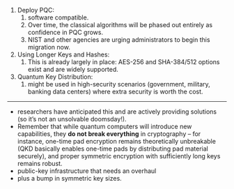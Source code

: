 1. Deploy PQC:
	1. software compatible.
	2. Over time, the classical algorithms will be phased out entirely as confidence in PQC grows. 
	3. NIST and other agencies are urging administrators to begin this migration now.
2. Using Longer Keys and Hashes:
	1. This is already largely in place: AES-256 and SHA-384/512 options exist and are widely supported.
3. Quantum Key Distribution:
	1. might be used in high-security scenarios (government, military, banking data centers) where extra security is worth the cost.

---

- researchers have anticipated this and are actively providing solutions (so it’s not an unsolvable doomsday!).
- Remember that while quantum computers will introduce new capabilities, they **do not break everything** in cryptography – for instance, one-time pad encryption remains theoretically unbreakable (QKD basically enables one-time pads by distributing pad material securely), and proper symmetric encryption with sufficiently long keys remains robust.
- public-key infrastructure that needs an overhaul
- plus a bump in symmetric key sizes.